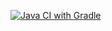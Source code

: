 [![Java CI with Gradle](https://github.com/netstartnet/SeleniumCardPhromTest/actions/workflows/gradle.yml/badge.svg)](https://github.com/netstartnet/SeleniumCardPhromTest/actions/workflows/gradle.yml)
